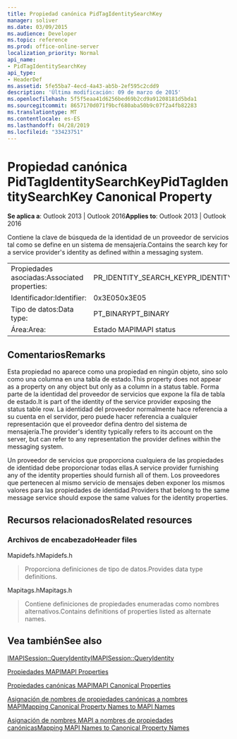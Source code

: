 ```yaml
---
title: Propiedad canónica PidTagIdentitySearchKey
manager: soliver
ms.date: 03/09/2015
ms.audience: Developer
ms.topic: reference
ms.prod: office-online-server
localization_priority: Normal
api_name:
- PidTagIdentitySearchKey
api_type:
- HeaderDef
ms.assetid: 5fe55ba7-4ecd-4a43-ab5b-2ef595c2cdd9
description: 'Última modificación: 09 de marzo de 2015'
ms.openlocfilehash: 5f5f5eaa41d6256bed69b2cd9a91208181d5bda1
ms.sourcegitcommit: 8657170d071f9bcf680aba50b9c07f2a4fb82283
ms.translationtype: MT
ms.contentlocale: es-ES
ms.lasthandoff: 04/28/2019
ms.locfileid: "33423751"
---
```

# <a name="pidtagidentitysearchkey-canonical-property"></a><span data-ttu-id="59efe-103">Propiedad canónica PidTagIdentitySearchKey</span><span class="sxs-lookup"><span data-stu-id="59efe-103">PidTagIdentitySearchKey Canonical Property</span></span>

  
  
<span data-ttu-id="59efe-104">**Se aplica a**: Outlook 2013 | Outlook 2016</span><span class="sxs-lookup"><span data-stu-id="59efe-104">**Applies to**: Outlook 2013 | Outlook 2016</span></span> 
  
<span data-ttu-id="59efe-105">Contiene la clave de búsqueda de la identidad de un proveedor de servicios tal como se define en un sistema de mensajería.</span><span class="sxs-lookup"><span data-stu-id="59efe-105">Contains the search key for a service provider's identity as defined within a messaging system.</span></span> 
  
|||
|:-----|:-----|
|<span data-ttu-id="59efe-106">Propiedades asociadas:</span><span class="sxs-lookup"><span data-stu-id="59efe-106">Associated properties:</span></span>  <br/> |<span data-ttu-id="59efe-107">PR_IDENTITY_SEARCH_KEY</span><span class="sxs-lookup"><span data-stu-id="59efe-107">PR_IDENTITY_SEARCH_KEY</span></span>  <br/> |
|<span data-ttu-id="59efe-108">Identificador:</span><span class="sxs-lookup"><span data-stu-id="59efe-108">Identifier:</span></span>  <br/> |<span data-ttu-id="59efe-109">0x3E05</span><span class="sxs-lookup"><span data-stu-id="59efe-109">0x3E05</span></span>  <br/> |
|<span data-ttu-id="59efe-110">Tipo de datos:</span><span class="sxs-lookup"><span data-stu-id="59efe-110">Data type:</span></span>  <br/> |<span data-ttu-id="59efe-111">PT_BINARY</span><span class="sxs-lookup"><span data-stu-id="59efe-111">PT_BINARY</span></span>  <br/> |
|<span data-ttu-id="59efe-112">Área:</span><span class="sxs-lookup"><span data-stu-id="59efe-112">Area:</span></span>  <br/> |<span data-ttu-id="59efe-113">Estado MAPI</span><span class="sxs-lookup"><span data-stu-id="59efe-113">MAPI status</span></span>  <br/> |
   
## <a name="remarks"></a><span data-ttu-id="59efe-114">Comentarios</span><span class="sxs-lookup"><span data-stu-id="59efe-114">Remarks</span></span>

<span data-ttu-id="59efe-115">Esta propiedad no aparece como una propiedad en ningún objeto, sino solo como una columna en una tabla de estado.</span><span class="sxs-lookup"><span data-stu-id="59efe-115">This property does not appear as a property on any object but only as a column in a status table.</span></span> <span data-ttu-id="59efe-116">Forma parte de la identidad del proveedor de servicios que expone la fila de tabla de estado.</span><span class="sxs-lookup"><span data-stu-id="59efe-116">It is part of the identity of the service provider exposing the status table row.</span></span> <span data-ttu-id="59efe-117">La identidad del proveedor normalmente hace referencia a su cuenta en el servidor, pero puede hacer referencia a cualquier representación que el proveedor defina dentro del sistema de mensajería.</span><span class="sxs-lookup"><span data-stu-id="59efe-117">The provider's identity typically refers to its account on the server, but can refer to any representation the provider defines within the messaging system.</span></span> 
  
<span data-ttu-id="59efe-118">Un proveedor de servicios que proporciona cualquiera de las propiedades de identidad debe proporcionar todas ellas.</span><span class="sxs-lookup"><span data-stu-id="59efe-118">A service provider furnishing any of the identity properties should furnish all of them.</span></span> <span data-ttu-id="59efe-119">Los proveedores que pertenecen al mismo servicio de mensajes deben exponer los mismos valores para las propiedades de identidad.</span><span class="sxs-lookup"><span data-stu-id="59efe-119">Providers that belong to the same message service should expose the same values for the identity properties.</span></span> 
  
## <a name="related-resources"></a><span data-ttu-id="59efe-120">Recursos relacionados</span><span class="sxs-lookup"><span data-stu-id="59efe-120">Related resources</span></span>

### <a name="header-files"></a><span data-ttu-id="59efe-121">Archivos de encabezado</span><span class="sxs-lookup"><span data-stu-id="59efe-121">Header files</span></span>

<span data-ttu-id="59efe-122">Mapidefs.h</span><span class="sxs-lookup"><span data-stu-id="59efe-122">Mapidefs.h</span></span>
  
> <span data-ttu-id="59efe-123">Proporciona definiciones de tipo de datos.</span><span class="sxs-lookup"><span data-stu-id="59efe-123">Provides data type definitions.</span></span>
    
<span data-ttu-id="59efe-124">Mapitags.h</span><span class="sxs-lookup"><span data-stu-id="59efe-124">Mapitags.h</span></span>
  
> <span data-ttu-id="59efe-125">Contiene definiciones de propiedades enumeradas como nombres alternativos.</span><span class="sxs-lookup"><span data-stu-id="59efe-125">Contains definitions of properties listed as alternate names.</span></span>
    
## <a name="see-also"></a><span data-ttu-id="59efe-126">Vea también</span><span class="sxs-lookup"><span data-stu-id="59efe-126">See also</span></span>



[<span data-ttu-id="59efe-127">IMAPISession::QueryIdentity</span><span class="sxs-lookup"><span data-stu-id="59efe-127">IMAPISession::QueryIdentity</span></span>](imapisession-queryidentity.md)


[<span data-ttu-id="59efe-128">Propiedades MAPI</span><span class="sxs-lookup"><span data-stu-id="59efe-128">MAPI Properties</span></span>](mapi-properties.md)
  
[<span data-ttu-id="59efe-129">Propiedades canónicas MAPI</span><span class="sxs-lookup"><span data-stu-id="59efe-129">MAPI Canonical Properties</span></span>](mapi-canonical-properties.md)
  
[<span data-ttu-id="59efe-130">Asignación de nombres de propiedades canónicas a nombres MAPI</span><span class="sxs-lookup"><span data-stu-id="59efe-130">Mapping Canonical Property Names to MAPI Names</span></span>](mapping-canonical-property-names-to-mapi-names.md)
  
[<span data-ttu-id="59efe-131">Asignación de nombres MAPI a nombres de propiedades canónicas</span><span class="sxs-lookup"><span data-stu-id="59efe-131">Mapping MAPI Names to Canonical Property Names</span></span>](mapping-mapi-names-to-canonical-property-names.md)

